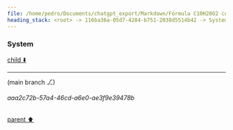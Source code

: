 ```yaml
---
file: /home/pedro/Documents/chatgpt_export/Markdown/Fórmula C10H20O2 com Subscritos.md
heading_stack: <root> -> 116ba36a-05d7-4284-b751-2038d5514b42 -> System -> 64fad678-760a-4167-801c-512095e6b6b9 -> System
---
```

### System

[child ⬇️](#aaa2c72b-57a4-46cd-a6e0-ae3f9e39478b)

---

(main branch ⎇)
###### aaa2c72b-57a4-46cd-a6e0-ae3f9e39478b
[parent ⬆️](#64fad678-760a-4167-801c-512095e6b6b9)
